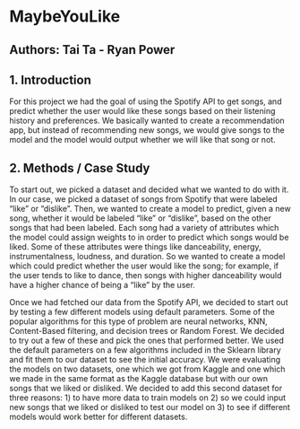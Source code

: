 # MaybeYouLike
## Authors: Tai Ta - Ryan Power

## 1. Introduction

For this project we had the goal of using the Spotify API to get songs, and predict whether the user would like these songs based on their listening history and preferences. We basically wanted to create a recommendation app, but instead of recommending new songs, we would give songs to the model and the model would output whether we will like that song or not. 

## 2. Methods / Case Study

To start out, we picked a dataset and decided what we wanted to do with it. In our case, we picked a dataset of songs from Spotify that were labeled “like” or “dislike”. Then, we wanted to create a model to predict, given a new song, whether it would be labeled “like” or “dislike”, based on the other songs that had been labeled. Each song had a variety of attributes which the model could assign weights to in order to predict which songs would be liked. Some of these attributes were things like danceability, energy, instrumentalness, loudness, and duration. So we wanted to create a model which could predict whether the user would like the song; for example, if the user tends to like to dance, then songs with higher danceability would have a higher chance of being a “like” by the user. 

Once we had fetched our data from the Spotify API, we decided to start out by testing a few different models using default parameters. Some of the popular algorithms for this type of problem are neural networks, KNN, Content-Based filtering, and decision trees or Random Forest. We decided to try out a few of these and pick the ones that performed better. We used the default parameters on a few algorithms included in the Sklearn library and fit them to our dataset to see the initial accuracy. We were evaluating the models on two datasets, one which we got from Kaggle and one which we made in the same format as the Kaggle database but with our own songs that we liked or disliked. We decided to add this second dataset for three reasons: 1) to have more data to train models on 2) so we could input new songs that we liked or disliked to test our model on 3) to see if different models would work better for different datasets.
